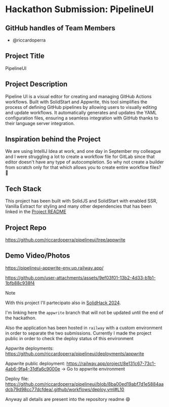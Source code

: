 # Hackathon Submission: PipelineUI

## GitHub handles of Team Members  
- @riccardoperra

## Project Title
PipelineUI

## Project Description    
Pipeline UI is a visual editor for creating and managing GitHub Actions workflows. 
Built with SolidStart and Appwrite, this tool simplifies the process of defining GitHub pipelines 
by allowing users to visually editing and update workflows. 
It automatically generates and updates the YAML configuration files, ensuring a seamless integration with 
GitHub thanks to their language server integration.

## Inspiration behind the Project  
We are using IntelliJ Idea at work, and one day in September my colleague and I were struggling a lot
to create a workflow file for GitLab since that editor doesn't have any type of autocompletion. So why not create a builder from scratch only for that which allows you to create entire workflow files? 🤣

## Tech Stack    
This project has been built with SolidJS and SolidStart with enabled SSR, Vanilla Extract for styling and many other dependencies that 
has been linked in the [Project README](https://github.com/riccardoperra/pipelineui/tree/appwrite?tab=readme-ov-file#-technical-info)

## Project Repo  

https://github.com/riccardoperra/pipelineui/tree/appwrite

## Demo Video/Photos  

https://pipelineui-appwrite-env.up.railway.app/

https://github.com/user-attachments/assets/9ef03f01-13b2-4d33-b1b1-1bfb88c938f4

> [!NOTE]
> 
> With this project I'll partecipato also in [SolidHack 2024](https://hack.solidjs.com/).
>
> I'm linking here the `appwrite` branch that will not be updated
> until the end of the hackathon.
>
> Also the application has been hosted in `railway` with a custom environment in order to separate
> the two submissions. Currently I made the project public in order to check the deploy status of this environment
>
> Appwrite deployments: https://github.com/riccardoperra/pipelineui/deployments/appwrite
> 
> Appwrite public deployment: https://railway.app/project/8e131c67-73c1-4ab6-9fa4-31dfa6c9000e -> Go to appwrite environment
> 
> Deploy file: https://github.com/riccardoperra/pipelineui/blob/8ba00ed19abf7d1e5884aadcb79d98cc77dcfdea/.github/workflows/deploy.yml#L10
>
> Anyway all details are present into the repository readme 😄
